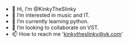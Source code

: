 - 👋 Hi, I’m @KinkyTheSlinky
- 👀 I’m interested in music and IT.
- 🌱 I’m currently learning python.
- 💞️ I’m looking to collaborate on VST.
- 📫 How to reach me 'kinkytheslinky@vk.com'
